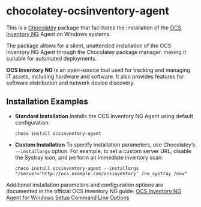 # chocolatey-ocsinventory-agent

This is a [Chocolatey](https://chocolatey.org) package that facilitates the installation of the [OCS Inventory NG](https://ocsinventory-ng.org) Agent on Windows systems.

The package allows for a silent, unattended installation of the OCS Inventory NG Agent through the Chocolatey package manager, making it suitable for automated deployments.

**OCS Inventory NG** is an open-source tool used for tracking and managing IT assets, including hardware and software. It also provides features for software distribution and network device discovery.

## Installation Examples

- **Standard Installation**
  Installs the OCS Inventory NG Agent using default configuration:

  ```batch
  choco install ocsinventory-agent
  ```

- **Custom Installation**
  To specify installation parameters, use Chocolatey’s `--installargs` option. For example, to set a custom server URL, disable the Systray icon, and perform an immediate inventory scan:

  ```batch
  choco install ocsinventory-agent --installargs "/server='http://ocs.example.com/ocsinventory' /no_systray /now"
  ```

Additional installation parameters and configuration options are documented in the official OCS Inventory NG guide:
[OCS Inventory NG Agent for Windows Setup Command Line Options](https://wiki.ocsinventory-ng.org/03.Basic-documentation/Setting-up-the-Windows-Agent-2.x-on-client-computers/#manually-installing-ocs-inventory-ng-agent-for-windows)
